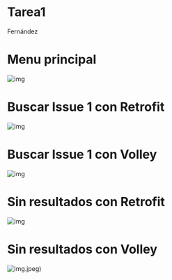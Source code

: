 # Tarea1
Fernández

# Menu principal
![img](https://github.com/Ariel2802/Tarea1/blob/master/app/src/test/java/com/example/tarea1/WhatsApp%20Image%202021-06-17%20at%2021.29.28%20(4).jpeg)

# Buscar Issue 1 con Retrofit
![img](https://github.com/Ariel2802/Tarea1/blob/master/app/src/test/java/com/example/tarea1/WhatsApp%20Image%202021-06-17%20at%2021.29.28%20(3).jpeg)

# Buscar Issue 1 con Volley
![img](https://github.com/Ariel2802/Tarea1/blob/master/app/src/test/java/com/example/tarea1/WhatsApp%20Image%202021-06-17%20at%2021.29.28%20(2).jpeg)

# Sin resultados con Retrofit
![img](https://github.com/Ariel2802/Tarea1/blob/master/app/src/test/java/com/example/tarea1/WhatsApp%20Image%202021-06-17%20at%2021.29.28%20(1).jpeg)

# Sin resultados con Volley
![img](https://github.com/Ariel2802/Tarea1/blob/master/app/src/test/java/com/example/tarea1/WhatsApp%20Image%202021-06-17%20at%2021.29.28.jpeg).jpeg)
